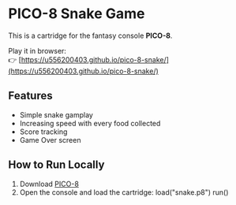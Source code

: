 # PICO-8 Snake Game

This is a cartridge for the fantasy console **PICO-8**.

Play it in browser:  
👉 [https://u556200403.github.io/pico-8-snake/](https://u556200403.github.io/pico-8-snake/)

## Features

- Simple snake gamplay 
- Increasing speed with every food collected  
- Score tracking  
- Game Over screen  

## How to Run Locally

1. Download [PICO-8](https://www.lexaloffle.com/pico-8.php)
2. Open the console and load the cartridge:
   load("snake.p8")
   run()
